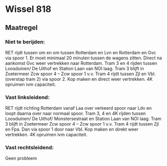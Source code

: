 # Wissel 818
## Maatregel
### Niet te berijden:
RET rijdt tussen om en om tussen Rotterdam en Lvn en Rotterdam en Gvc via spoor 1. Er moet minimaal 20 minuten tussen de wagens zitten. Direct na aankomst Gvc weer vertrekken naar Rotterdam.
Tram 3 en 4 rijden tussen Loosduinen/ De Uithof en Station Laan van NOI laag. 
Tram 3 blijft in Zoetermeer Zcw spoor 4 – Zcw spoor 1 v.v.
Tram 4 rijdt tussen Zjl en Vbl. (overstap tram 2) via spoor 2. Kop maken en direct weer vertrekken.
4K opruimen ivm capaciteit.
### Vast linksleidend:
RET rijdt richting Rotterdam vanaf Laa over verkeerd spoor naar Ldv en loopt daarna over naar normaal spoor.
Tram 3, 4 en 4K rijden tussen Loosduinen/ De Uithof/ Monstersestraat en Station Laan van NOI laag. 
Tram 3 blijft in Zoetermeer Zcw spoor 4 – Zcw spoor 1 v.v.
Tram 4 rijdt tussen Zjl en Fpa. Dan via spoor 1 door naar Vbl. Kop maken en direkt weer vertrekken.
4K opruimen ivm capaciteit.
### Vast rechtsleidend:
Geen probleem
